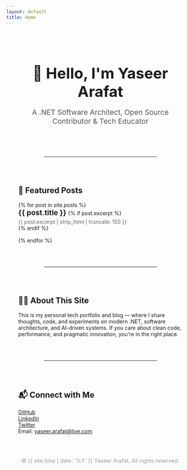 ```yaml
---
layout: default
title: Home
---
```


<section style="text-align: center; padding: 2rem 1rem;">
  <h1 style="font-size: 2.5rem; margin-bottom: 0.5rem;">👋 Hello, I'm <strong>Yaseer Arafat</strong></h1>
  <p style="font-size: 1.2rem; color: #555;">A .NET Software Architect, Open Source Contributor & Tech Educator</p>
</section>

<hr style="margin: 2rem auto; width: 60%;">

<section style="padding: 1rem 2rem;">
  <h2>🚀 Featured Posts</h2>
  <ul style="list-style-type: none; padding-left: 0;">
    {% for post in site.posts %}
    <li style="margin-bottom: 1rem;">
      <a href="{{ post.url }}" style="font-size: 1.2rem; font-weight: bold; text-decoration: none;">
        {{ post.title }}
      </a>
      {% if post.excerpt %}
        <p style="margin: 0.25rem 0 0; color: #666;">{{ post.excerpt | strip_html | truncate: 150 }}</p>
      {% endif %}
    </li>
    {% endfor %}
  </ul>
</section>

<hr style="margin: 2rem auto; width: 60%;">

<section style="padding: 1rem 2rem;">
  <h2>👨‍💻 About This Site</h2>
  <p>This is my personal tech portfolio and blog — where I share thoughts, code, and experiments on modern .NET, software architecture, and AI-driven systems. If you care about clean code, performance, and pragmatic innovation, you're in the right place.</p>
</section>

<hr style="margin: 2rem auto; width: 60%;">

<section style="padding: 1rem 2rem;">
  <h2>📬 Connect with Me</h2>
  <ul style="list-style: none; padding-left: 0;">
    <li><a href="https://github.com/emonarafat" target="_blank">GitHub</a></li>
    <li><a href="https://linkedin.com/in/yaseerarafat" target="_blank">LinkedIn</a></li>
    <li><a href="https://twitter.com/emontwitts" target="_blank">Twitter</a></li>
    <li>Email: <a href="mailto:yaseer.arafat@live.com">yaseer.arafat@live.com</a></li>
  </ul>
</section>

<footer style="text-align: center; margin-top: 2rem; font-size: 0.9rem; color: #999;">
  <p>© {{ site.time | date: '%Y' }} Yaseer Arafat. All rights reserved.</p>
</footer>
